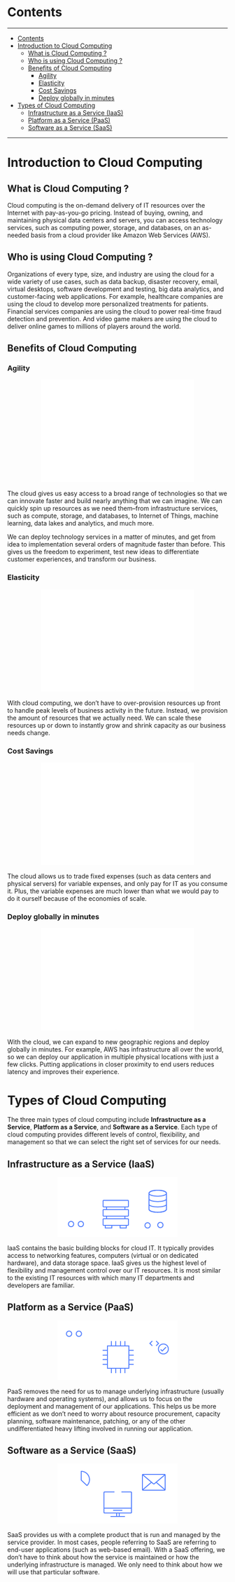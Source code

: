 # Contents

---

- [Contents](#contents)
- [Introduction to Cloud Computing](#introduction-to-cloud-computing)
  - [What is Cloud Computing ?](#what-is-cloud-computing-)
  - [Who is using Cloud Computing ?](#who-is-using-cloud-computing-)
  - [Benefits of Cloud Computing](#benefits-of-cloud-computing)
    - [Agility](#agility)
    - [Elasticity](#elasticity)
    - [Cost Savings](#cost-savings)
    - [Deploy globally in minutes](#deploy-globally-in-minutes)
- [Types of Cloud Computing](#types-of-cloud-computing)
  - [Infrastructure as a Service (IaaS)](#infrastructure-as-a-service-iaas)
  - [Platform as a Service (PaaS)](#platform-as-a-service-paas)
  - [Software as a Service (SaaS)](#software-as-a-service-saas)

---

# Introduction to Cloud Computing

## What is Cloud Computing ?

Cloud computing is the on-demand delivery of IT resources over the Internet with pay-as-you-go pricing. Instead of buying, owning, and maintaining physical data centers and servers, you can access technology services, such as computing power, storage, and databases, on an as-needed basis from a cloud provider like Amazon Web Services (AWS).

## Who is using Cloud Computing ?

Organizations of every type, size, and industry are using the cloud for a wide variety of use cases, such as data backup, disaster recovery, email, virtual desktops, software development and testing, big data analytics, and customer-facing web applications. For example, healthcare companies are using the cloud to develop more personalized treatments for patients. Financial services companies are using the cloud to power real-time fraud detection and prevention. And video game makers are using the cloud to deliver online games to millions of players around the world.

## Benefits of Cloud Computing

### Agility

<div align="center">

![agility](./images/agility.png)

</div>

The cloud gives us easy access to a broad range of technologies so that we can innovate faster and build nearly anything that we can imagine. We can quickly spin up resources as we need them–from infrastructure services, such as compute, storage, and databases, to Internet of Things, machine learning, data lakes and analytics, and much more.

We can deploy technology services in a matter of minutes, and get from idea to implementation several orders of magnitude faster than before. This gives us the freedom to experiment, test new ideas to differentiate customer experiences, and transform our business.

### Elasticity

<div align="center">

![elasticity](./images/elasticity.png)

</div>

With cloud computing, we don’t have to over-provision resources up front to handle peak levels of business activity in the future. Instead, we provision the amount of resources that we actually need. We can scale these resources up or down to instantly grow and shrink capacity as our business needs change.

### Cost Savings

<div align="center">

![cost_savings](./images/cost_savings.png)

</div>

The cloud allows us to trade fixed expenses (such as data centers and physical servers) for variable expenses, and only pay for IT as you consume it. Plus, the variable expenses are much lower than what we would pay to do it ourself because of the economies of scale.

### Deploy globally in minutes

<div align="center">

![deploy](./images/deploy.png)

</div>

With the cloud, we can expand to new geographic regions and deploy globally in minutes. For example, AWS has infrastructure all over the world, so we can deploy our application in multiple physical locations with just a few clicks. Putting applications in closer proximity to end users reduces latency and improves their experience.

# Types of Cloud Computing

The three main types of cloud computing include **Infrastructure as a Service**, **Platform as a Service**, and **Software as a Service**. Each type of cloud computing provides different levels of control, flexibility, and management so that we can select the right set of services for our needs.

## Infrastructure as a Service (IaaS)

<div align="center">

![iaas](./images/iaas.png)

</div>

IaaS contains the basic building blocks for cloud IT. It typically provides access to networking features, computers (virtual or on dedicated hardware), and data storage space. IaaS gives us the highest level of flexibility and management control over our IT resources. It is most similar to the existing IT resources with which many IT departments and developers are familiar.

## Platform as a Service (PaaS)

<div align="center">

![paas](./images/paas.png)

</div>

PaaS removes the need for us to manage underlying infrastructure (usually hardware and operating systems), and allows us to focus on the deployment and management of our applications. This helps us be more efficient as we don’t need to worry about resource procurement, capacity planning, software maintenance, patching, or any of the other undifferentiated heavy lifting involved in running our application.

## Software as a Service (SaaS)

<div align="center">

![saas](./images/saas.png)

</div>

SaaS provides us with a complete product that is run and managed by the service provider. In most cases, people referring to SaaS are referring to end-user applications (such as web-based email). With a SaaS offering, we don’t have to think about how the service is maintained or how the underlying infrastructure is managed. We only need to think about how we will use that particular software.
